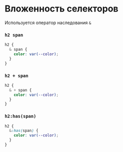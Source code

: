 <link rel="stylesheet" href="../../VSCODE/markdown.css">

# Вложенность селекторов

Используется оператор наследования `&`

### `h2 span`

```css
h2 {
  & span {
    color: var(--color);
  }
}
```

### `h2 + span`

```css
h2 {
  & + span {
    color: var(--color);
  }
}
```

### `h2:has(span)`

```css
h2 {
  &:has(span) {
    color: var(--color);
  }
}
```
